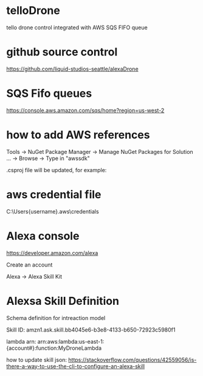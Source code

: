 # telloDrone
tello drone control integrated with AWS SQS FIFO queue

# github source control 
https://github.com/liquid-studios-seattle/alexaDrone

# SQS Fifo queues
https://console.aws.amazon.com/sqs/home?region=us-west-2

# how to add AWS references
Tools -> NuGet Package Manager -> Manage NuGet Packages for Solution ... -> Browse -> Type in "awssdk"

.csproj file will be updated, for example: 
  <ItemGroup>
    <PackageReference Include="AWSSDK.Core" Version="3.3.100.5" />
    <PackageReference Include="AWSSDK.SQS" Version="3.3.100.5" />
  </ItemGroup>

# aws credential file
C:\Users\{username}\.aws\credentials

# Alexa console
https://developer.amazon.com/alexa

Create an account 

Alexa -> Alexa Skill Kit

# Alexsa Skill Definition
Schema definition for intreaction model

Skill ID: 
amzn1.ask.skill.bb4045e6-b3e8-4133-b650-72923c5980f1

lambda arn: 
arn:aws:lambda:us-east-1:{account#}:function:MyDroneLambda

how to update skill json: 
https://stackoverflow.com/questions/42559056/is-there-a-way-to-use-the-cli-to-configure-an-alexa-skill